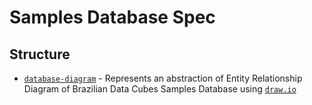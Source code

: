 # Samples Database Spec

## Structure

- [`database-diagram`](./database-diagram.xml) - Represents an abstraction of Entity Relationship Diagram of Brazilian Data Cubes Samples Database using [`draw.io`](https://draw.io)